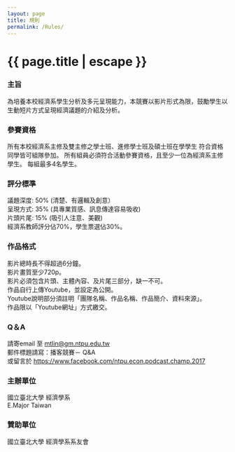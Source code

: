 ```yaml
---
layout: page
title: 規則
permalink: /Rules/
---
```


<h1 class="page-title">{{ page.title | escape }}</h1>

### 主旨
為培養本校經濟系學生分析及多元呈現能力，本競賽以影片形式為限，鼓勵學生以生動短片方式呈現經濟議題的介紹及分析。

### 參賽資格
所有本校經濟系主修及雙主修之學士班、進修學士班及碩士班在學學生
符合資格同學皆可組隊參加。
所有組員必須符合活動參賽資格，且至少一位為經濟系主修學生。
每組最多4名學生。

### 評分標準
議題深度: 50% (清楚、有邏輯及創意）   
呈現方式: 35% (具專業質感、訊息傳達容易吸收)  
片頭片尾: 15% (吸引人注意、美觀)  
經濟系教師評分佔70%，學生票選佔30%。  

### 作品格式
影片總時長不得超過6分鐘。  
影片畫質至少720p。  
影片必須包含片頭、主體內容、及片尾三部分，缺一不可。  
作品自行上傳Youtube，並設定為公開。  
Youtube說明部分須註明「團隊名稱、作品名稱、作品簡介、資料來源」。  
作品限以「Youtube網址」方式繳交。  

### Q＆A
請寄email 至 mtlin@gm.ntpu.edu.tw    
郵件標題請寫：播客競賽－ Q&A  
或留言於 https://www.facebook.com/ntpu.econ.podcast.champ.2017  

### 主辦單位
國立臺北大學 經濟學系    
E.Major Taiwan

### 贊助單位
國立臺北大學 經濟學系系友會
